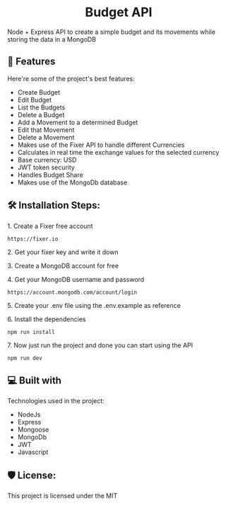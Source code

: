 <h1 align="center" id="title">Budget API</h1>

<p id="description">Node + Express API to create a simple budget and its movements while storing the data in a MongoDB</p>

  
  
<h2>🧐 Features</h2>

Here're some of the project's best features:

*   Create Budget
*   Edit Budget
*   List the Budgets
*   Delete a Budget
*   Add a Movement to a determined Budget
*   Edit that Movement
*   Delete a Movement
*   Makes use of the Fixer API to handle different Currencies
*   Calculates in real time the exchange values for the selected currency
*   Base currency: USD
*   JWT token security
*   Handles Budget Share
*   Makes use of the MongoDb database

<h2>🛠️ Installation Steps:</h2>

<p>1. Create a Fixer free account</p>

```
https://fixer.io
```

<p>2. Get your fixer key and write it down</p>

<p>3. Create a MongoDB account for free</p>

<p>4. Get your MongoDB username and password</p>

```
https://account.mongodb.com/account/login
```

<p>5. Create your .env file using the .env.example as reference</p>

<p>6. Install the dependencies</p>

```
npm run install
```

<p>7. Now just run the project and done you can start using the API</p>

```
npm run dev
```

  
  
<h2>💻 Built with</h2>

Technologies used in the project:

*   NodeJs
*   Express
*   Mongoose
*   MongoDb
*   JWT
*   Javascript

<h2>🛡️ License:</h2>

This project is licensed under the MIT
